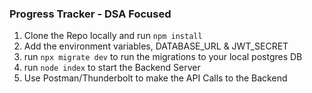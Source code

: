 ### Progress Tracker - DSA Focused

1. Clone the Repo locally and run `npm install`
2. Add the environment variables, DATABASE_URL & JWT_SECRET
3. run `npx migrate dev` to run the migrations to your local postgres DB
4. run `node index` to start the Backend Server
5. Use Postman/Thunderbolt to make the API Calls to the Backend
